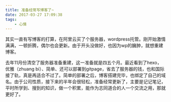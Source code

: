 ```yaml
---
title: 准备经常写博客了~
date: 2017-03-27 17:09:38
tags:
    - 心情
---
```



其实一直有写博客的打算，在阿里云买了个服务器，wordpress托管。刚开始激情满满，一顿折腾，偶尔也会更新。由于开头没做好，也因为wp的臃肿，就想重建博客。
<!-- more -->
去年11月份清空了服务器准备重建，这一准备就是四五个月。最近看到了hexo，优雅（zhuang bi）、简单、还可以部署到gitpage，省去了服务器的钱，也和国际接了轨，真是再适合不过了。简单的部署之后，博客搭建完毕，也绑定了自己的域名。由于公司性质，接下来的半年会很轻松，准备经常更新了，主要是记记笔记，平时所学到、搜到的知识，做一个积累，能作为志同道合的人一个交流之用，那就更好了。





